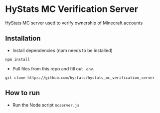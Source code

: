 # HyStats MC Verification Server
HyStats MC server used to verify ownership of Minecraft accounts
## Installation
- Install dependencies (npm needs to be installed)
```
npm install
```
- Pull files from this repo and fill out `.env`.
```
git clone https://github.com/hystats/hystats_mc_verification_server
```
## How to run
- Run the Node script `mcserver.js`
